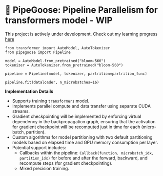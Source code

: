 # 🚧 PipeGoose: Pipeline Parallelism for transformers model - WIP

This project is actively under development. Check out my learning progress [here](https://twitter.com/xariusrke/status/1667999818554413057)


```python:
from transformer import AutoModel, AutoTokenizer
from pipegoose import Pipeline

model = AutoModel.from_pretrained("bloom-560")
tokenizer = AutoTokenizer.from_pretrained("bloom-560")

pipeline = Pipeline(model, tokenizer, partrition=partrition_func)

pipeline.fit(dataloader, n_microbatches=16)
```

**Implementation Details**

- Supports training `transformers` model.
- Implements parallel compute and data transfer using separate CUDA streams.
- Gradient checkpointing will be implemented by enforcing virtual dependency in the backpropagation graph, ensuring that the activation for gradient checkpoint will be recomputed just in time for each (micro-batch, partition).
- Custom algorithms for model partitioning with two default partitioning models based on elapsed time and GPU memory consumption per layer.
- Potential support includes:
    - Callbacks within the pipeline: `Callback(function, microbatch_idx, partition_idx)` for before and after the forward, backward, and recompute steps (for gradient checkpointing).
    - Mixed precision training.